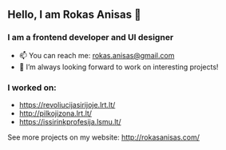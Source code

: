 ## Hello, I am Rokas Anisas 👋
### I am a frontend developer and UI designer

- 📫 You can reach me: rokas.anisas@gmail.com
- 👯 I’m always looking forward to work on interesting projects!

### I worked on:
- https://revoliucijasirijoje.lrt.lt/
- http://pilkojizona.lrt.lt/
- https://issirinkprofesija.lsmu.lt/

See more projects on my website: http://rokasanisas.com/

<!--
**RokasAniss/RokasAniss** is a ✨ _special_ ✨ repository because its `README.md` (this file) appears on your GitHub profile.

Here are some ideas to get you started:

- 🔭 I’m currently working on ...
- 🌱 I’m currently learning ...
- 👯 I’m looking to collaborate on ...
- 🤔 I’m looking for help with ...
- 💬 Ask me about ...
- 📫 How to reach me: ...
- 😄 Pronouns: ...
- ⚡ Fun fact: ...
-->
